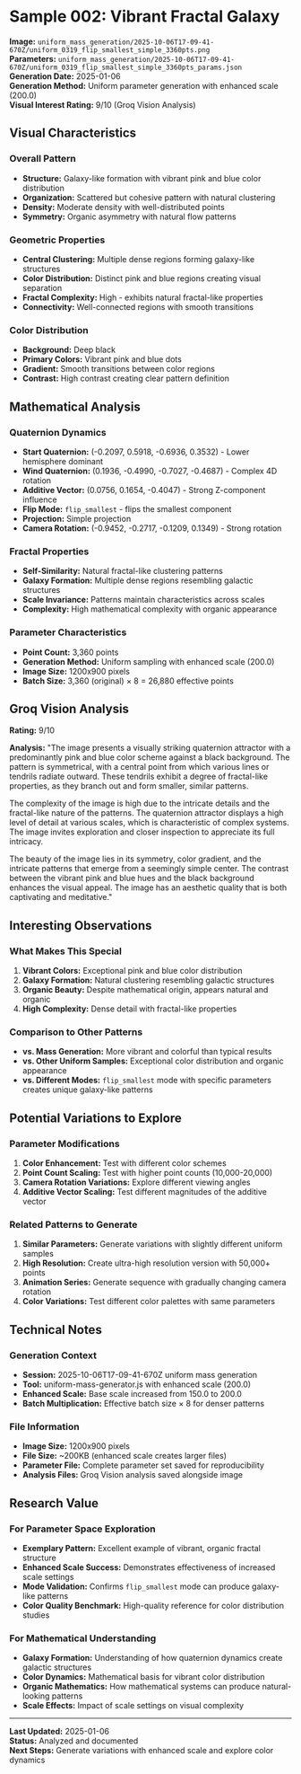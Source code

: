 # Sample 002: Vibrant Fractal Galaxy

**Image:** `uniform_mass_generation/2025-10-06T17-09-41-670Z/uniform_0319_flip_smallest_simple_3360pts.png`  
**Parameters:** `uniform_mass_generation/2025-10-06T17-09-41-670Z/uniform_0319_flip_smallest_simple_3360pts_params.json`  
**Generation Date:** 2025-01-06  
**Generation Method:** Uniform parameter generation with enhanced scale (200.0)  
**Visual Interest Rating:** 9/10 (Groq Vision Analysis)

## Visual Characteristics

### Overall Pattern
- **Structure:** Galaxy-like formation with vibrant pink and blue color distribution
- **Organization:** Scattered but cohesive pattern with natural clustering
- **Density:** Moderate density with well-distributed points
- **Symmetry:** Organic asymmetry with natural flow patterns

### Geometric Properties
- **Central Clustering:** Multiple dense regions forming galaxy-like structures
- **Color Distribution:** Distinct pink and blue regions creating visual separation
- **Fractal Complexity:** High - exhibits natural fractal-like properties
- **Connectivity:** Well-connected regions with smooth transitions

### Color Distribution
- **Background:** Deep black
- **Primary Colors:** Vibrant pink and blue dots
- **Gradient:** Smooth transitions between color regions
- **Contrast:** High contrast creating clear pattern definition

## Mathematical Analysis

### Quaternion Dynamics
- **Start Quaternion:** (-0.2097, 0.5918, -0.6936, 0.3532) - Lower hemisphere dominant
- **Wind Quaternion:** (0.1936, -0.4990, -0.7027, -0.4687) - Complex 4D rotation
- **Additive Vector:** (0.0756, 0.1654, -0.4047) - Strong Z-component influence
- **Flip Mode:** `flip_smallest` - flips the smallest component
- **Projection:** Simple projection
- **Camera Rotation:** (-0.9452, -0.2717, -0.1209, 0.1349) - Strong rotation

### Fractal Properties
- **Self-Similarity:** Natural fractal-like clustering patterns
- **Galaxy Formation:** Multiple dense regions resembling galactic structures
- **Scale Invariance:** Patterns maintain characteristics across scales
- **Complexity:** High mathematical complexity with organic appearance

### Parameter Characteristics
- **Point Count:** 3,360 points
- **Generation Method:** Uniform sampling with enhanced scale (200.0)
- **Image Size:** 1200x900 pixels
- **Batch Size:** 3,360 (original) × 8 = 26,880 effective points

## Groq Vision Analysis

**Rating:** 9/10

**Analysis:** "The image presents a visually striking quaternion attractor with a predominantly pink and blue color scheme against a black background. The pattern is symmetrical, with a central point from which various lines or tendrils radiate outward. These tendrils exhibit a degree of fractal-like properties, as they branch out and form smaller, similar patterns.

The complexity of the image is high due to the intricate details and the fractal-like nature of the patterns. The quaternion attractor displays a high level of detail at various scales, which is characteristic of complex systems. The image invites exploration and closer inspection to appreciate its full intricacy.

The beauty of the image lies in its symmetry, color gradient, and the intricate patterns that emerge from a seemingly simple center. The contrast between the vibrant pink and blue hues and the black background enhances the visual appeal. The image has an aesthetic quality that is both captivating and meditative."

## Interesting Observations

### What Makes This Special
1. **Vibrant Colors:** Exceptional pink and blue color distribution
2. **Galaxy Formation:** Natural clustering resembling galactic structures
3. **Organic Beauty:** Despite mathematical origin, appears natural and organic
4. **High Complexity:** Dense detail with fractal-like properties

### Comparison to Other Patterns
- **vs. Mass Generation:** More vibrant and colorful than typical results
- **vs. Other Uniform Samples:** Exceptional color distribution and organic appearance
- **vs. Different Modes:** `flip_smallest` mode with specific parameters creates unique galaxy-like patterns

## Potential Variations to Explore

### Parameter Modifications
1. **Color Enhancement:** Test with different color schemes
2. **Point Count Scaling:** Test with higher point counts (10,000-20,000)
3. **Camera Rotation Variations:** Explore different viewing angles
4. **Additive Vector Scaling:** Test different magnitudes of the additive vector

### Related Patterns to Generate
1. **Similar Parameters:** Generate variations with slightly different uniform samples
2. **High Resolution:** Create ultra-high resolution version with 50,000+ points
3. **Animation Series:** Generate sequence with gradually changing camera rotation
4. **Color Variations:** Test different color palettes with same parameters

## Technical Notes

### Generation Context
- **Session:** 2025-10-06T17-09-41-670Z uniform mass generation
- **Tool:** uniform-mass-generator.js with enhanced scale (200.0)
- **Enhanced Scale:** Base scale increased from 150.0 to 200.0
- **Batch Multiplication:** Effective batch size × 8 for denser patterns

### File Information
- **Image Size:** 1200x900 pixels
- **File Size:** ~200KB (enhanced scale creates larger files)
- **Parameter File:** Complete parameter set saved for reproducibility
- **Analysis Files:** Groq Vision analysis saved alongside image

## Research Value

### For Parameter Space Exploration
- **Exemplary Pattern:** Excellent example of vibrant, organic fractal structure
- **Enhanced Scale Success:** Demonstrates effectiveness of increased scale settings
- **Mode Validation:** Confirms `flip_smallest` mode can produce galaxy-like patterns
- **Color Quality Benchmark:** High-quality reference for color distribution studies

### For Mathematical Understanding
- **Galaxy Formation:** Understanding of how quaternion dynamics create galactic structures
- **Color Dynamics:** Mathematical basis for vibrant color distribution
- **Organic Mathematics:** How mathematical systems can produce natural-looking patterns
- **Scale Effects:** Impact of scale settings on visual complexity

---

**Last Updated:** 2025-01-06  
**Status:** Analyzed and documented  
**Next Steps:** Generate variations with enhanced scale and explore color dynamics
